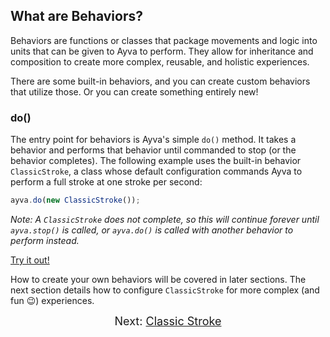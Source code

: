 ## What are Behaviors?

Behaviors are functions or classes that package movements and logic into units that can be given to Ayva to perform. They allow for inheritance and composition to create more complex, reusable, and holistic experiences. 

There are some built-in behaviors, and you can create custom behaviors that utilize those. Or you can create something entirely new!

### do()

The entry point for behaviors is Ayva's simple ```do()``` method. It takes a behavior and performs that behavior until commanded to stop 
(or the behavior completes). The following example uses the built-in behavior ```ClassicStroke```, a class whose default configuration commands Ayva to perform a full stroke at one stroke per second:

```javascript
ayva.do(new ClassicStroke());
```
_Note: A ```ClassicStroke``` does not complete, so this will continue forever until ```ayva.stop()``` is called, or ```ayva.do()``` is called
with another behavior to perform instead._

<a href="./tutorial-examples/behavior-api-example.html" target="_blank">Try it out!</a>

How to create your own behaviors will be covered in later sections. The next section details how to configure ```ClassicStroke``` for more
complex (and fun 😉) experiences.

<div style="text-align: center; font-size: 18px">Next: <a href="./tutorial-behavior-api-classic-stroke.html">Classic Stroke</a></div>




